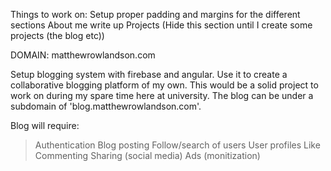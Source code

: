 Things to work on:
 Setup proper padding and margins for the different sections
 About me write up
 Projects (Hide this section until I create some projects (the blog etc))


DOMAIN: matthewrowlandson.com

Setup blogging system with firebase and angular. Use it to create a collaborative blogging platform of my own.
This would be a solid project to work on during my spare time here at university. The blog can be under a subdomain of 'blog.matthewrowlandson.com'. 

Blog will require:
> Authentication
> Blog posting
> Follow/search of users
> User profiles
> Like
> Commenting
> Sharing (social media)
> Ads (monitization)

